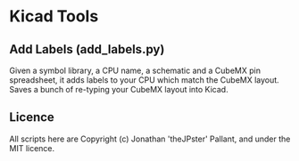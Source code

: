 # Kicad Tools

## Add Labels (add_labels.py)

Given a symbol library, a CPU name, a schematic and a CubeMX pin spreadsheet, it adds labels to your CPU which match the CubeMX layout. Saves a bunch of re-typing your CubeMX layout into Kicad.

## Licence

All scripts here are Copyright (c) Jonathan 'theJPster' Pallant, and under the MIT licence.


